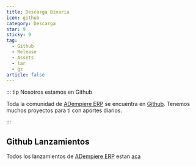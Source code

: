 ```yaml
---
title: Descarga Binaria
icon: github
category: Descarga
star: 9
sticky: 9
tag:
  - Github
  - Release
  - Assets
  - tar
  - gz
article: false
---
```


::: tip Nosotros estamos en Github

Toda la comunidad de [ADempiere ERP](http://adempiere.net/) se encuentra en [Github](http://github.com/adempiere). Tenemos muchos proyectos para ti con aportes diarios.

:::

## Github Lanzamientos


Todos los lanzamientos de [ADempiere ERP](http://adempiere.net/) estan [aca](https://github.com/adempiere/adempiere/releases)

<Releases/>
